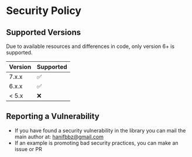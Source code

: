 # Security Policy

## Supported Versions

Due to available resources and differences in code, only version 6+ is supported.

| Version | Supported          |
| ------- | ------------------ |
| 7.x.x   | :white_check_mark: |
| 6.x.x   | :white_check_mark: |
| < 5.x   | :x:                |

## Reporting a Vulnerability

* If you have found a security vulnerability in the library you can mail the main author at: hanifbbz@gmail.com
* If an example is promoting bad security practices, you can make an issue or PR
